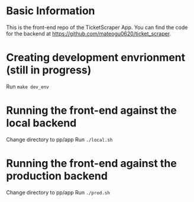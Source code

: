 # Basic Information

This is the front-end repo of the TicketScraper App. You can find the code for the backend at https://github.com/mateogu0620/ticket_scraper.

# Creating development envrionment (still in progress)
Run `make dev_env`

# Running the front-end against the local backend
Change directory to pp/app
Run `./local.sh`

# Running the front-end against the production backend
Change directory to pp/app
Run `./prod.sh`
